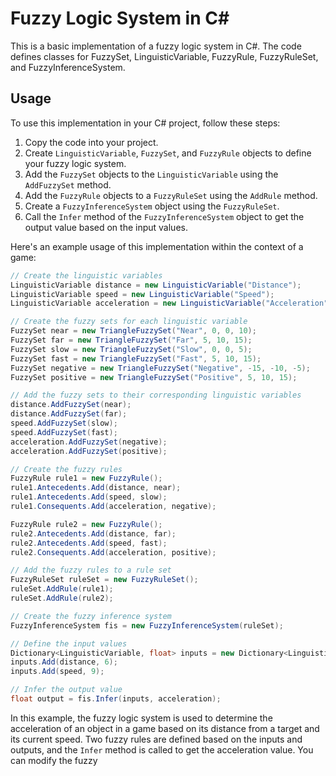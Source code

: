 # Fuzzy Logic System in C#

This is a basic implementation of a fuzzy logic system in C#. The code defines classes for FuzzySet, LinguisticVariable, FuzzyRule, FuzzyRuleSet, and FuzzyInferenceSystem.

## Usage

To use this implementation in your C# project, follow these steps:

1. Copy the code into your project.
2. Create `LinguisticVariable`, `FuzzySet`, and `FuzzyRule` objects to define your fuzzy logic system.
3. Add the `FuzzySet` objects to the `LinguisticVariable` using the `AddFuzzySet` method.
4. Add the `FuzzyRule` objects to a `FuzzyRuleSet` using the `AddRule` method.
5. Create a `FuzzyInferenceSystem` object using the `FuzzyRuleSet`.
6. Call the `Infer` method of the `FuzzyInferenceSystem` object to get the output value based on the input values.

Here's an example usage of this implementation within the context of a game:

```csharp
// Create the linguistic variables
LinguisticVariable distance = new LinguisticVariable("Distance");
LinguisticVariable speed = new LinguisticVariable("Speed");
LinguisticVariable acceleration = new LinguisticVariable("Acceleration");

// Create the fuzzy sets for each linguistic variable
FuzzySet near = new TriangleFuzzySet("Near", 0, 0, 10);
FuzzySet far = new TriangleFuzzySet("Far", 5, 10, 15);
FuzzySet slow = new TriangleFuzzySet("Slow", 0, 0, 5);
FuzzySet fast = new TriangleFuzzySet("Fast", 5, 10, 15);
FuzzySet negative = new TriangleFuzzySet("Negative", -15, -10, -5);
FuzzySet positive = new TriangleFuzzySet("Positive", 5, 10, 15);

// Add the fuzzy sets to their corresponding linguistic variables
distance.AddFuzzySet(near);
distance.AddFuzzySet(far);
speed.AddFuzzySet(slow);
speed.AddFuzzySet(fast);
acceleration.AddFuzzySet(negative);
acceleration.AddFuzzySet(positive);

// Create the fuzzy rules
FuzzyRule rule1 = new FuzzyRule();
rule1.Antecedents.Add(distance, near);
rule1.Antecedents.Add(speed, slow);
rule1.Consequents.Add(acceleration, negative);

FuzzyRule rule2 = new FuzzyRule();
rule2.Antecedents.Add(distance, far);
rule2.Antecedents.Add(speed, fast);
rule2.Consequents.Add(acceleration, positive);

// Add the fuzzy rules to a rule set
FuzzyRuleSet ruleSet = new FuzzyRuleSet();
ruleSet.AddRule(rule1);
ruleSet.AddRule(rule2);

// Create the fuzzy inference system
FuzzyInferenceSystem fis = new FuzzyInferenceSystem(ruleSet);

// Define the input values
Dictionary<LinguisticVariable, float> inputs = new Dictionary<LinguisticVariable, float>();
inputs.Add(distance, 6);
inputs.Add(speed, 9);

// Infer the output value
float output = fis.Infer(inputs, acceleration);
```

In this example, the fuzzy logic system is used to determine the acceleration of an object in a game based on its distance from a target and its current speed. Two fuzzy rules are defined based on the inputs and outputs, and the `Infer` method is called to get the acceleration value. You can modify the fuzzy
